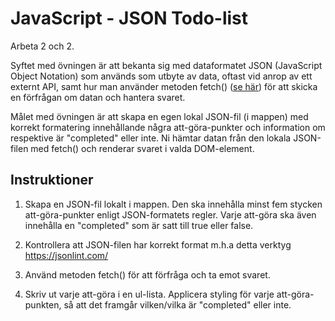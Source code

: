 # JavaScript - JSON Todo-list

Arbeta 2 och 2.

Syftet med övningen är att bekanta sig med dataformatet JSON (JavaScript Object Notation) som används som utbyte av data, oftast vid anrop av ett externt API, samt hur man använder metoden fetch() ([se här](https://developer.mozilla.org/en-US/docs/Web/API/Fetch_API/Using_Fetch)) för att skicka en förfrågan om datan och hantera svaret. 

Målet med övningen är att skapa en egen lokal JSON-fil (i mappen) med korrekt formatering innehållande några att-göra-punkter och information om respektive är "completed" eller inte. Ni hämtar datan från den lokala JSON-filen med fetch() och renderar svaret i valda DOM-element.


## Instruktioner

1. Skapa en JSON-fil lokalt i mappen. Den ska innehålla minst fem stycken att-göra-punkter enligt JSON-formatets regler. Varje att-göra ska även innehålla en "completed" som är satt till true eller false.

2. Kontrollera att JSON-filen har korrekt format m.h.a detta verktyg https://jsonlint.com/

3. Använd metoden fetch() för att förfråga och ta emot svaret. 

4. Skriv ut varje att-göra i en ul-lista. Applicera styling för varje att-göra-punkten, så att det framgår vilken/vilka är "completed" eller inte. 


